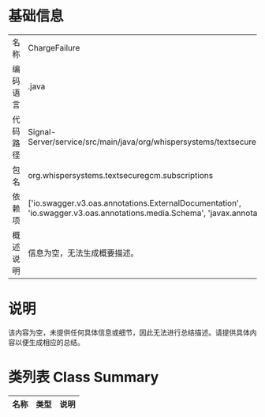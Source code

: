 # 基础信息

|      |      |
|------|------|
| 名称 | ChargeFailure |
| 编码语言 | .java |
| 代码路径 | Signal-Server/service/src/main/java/org/whispersystems/textsecuregcm/subscriptions/ChargeFailure.java |
| 包名 | org.whispersystems.textsecuregcm.subscriptions |
| 依赖项 | ['io.swagger.v3.oas.annotations.ExternalDocumentation', 'io.swagger.v3.oas.annotations.media.Schema', 'javax.annotation.Nullable'] |
| 概述说明 | 信息为空，无法生成概要描述。 |

# 说明

该内容为空，未提供任何具体信息或细节，因此无法进行总结描述。请提供具体内容以便生成相应的总结。

# 类列表 Class Summary

| 名称   | 类型  | 说明 |
|-------|------|-------------|




